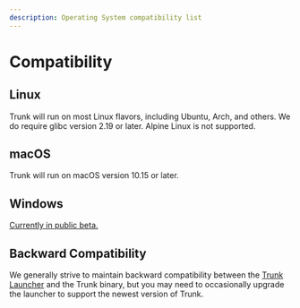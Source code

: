 ```yaml
---
description: Operating System compatibility list
---
```


# Compatibility

## Linux

Trunk will run on most Linux flavors, including Ubuntu, Arch, and others. We do require glibc version 2.19 or later. Alpine Linux is not supported.

## macOS

Trunk will run on macOS version 10.15 or later.

## Windows

[Currently in public beta.](windows-support-beta.md)

## Backward Compatibility

We generally strive to maintain backward compatibility between the [Trunk Launcher](../../reference/components.md#trunk-launcher) and the Trunk binary, but you may need to occasionally upgrade the launcher to support the newest version of Trunk.

